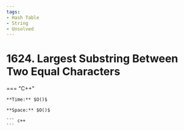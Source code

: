 ```yaml
---
tags:
- Hash Table
- String
- Unsolved
---
```



# 1624. Largest Substring Between Two Equal Characters

=== "C++"

    **Time:** $O()$

    **Space:** $O()$

    ``` c++
    ```
